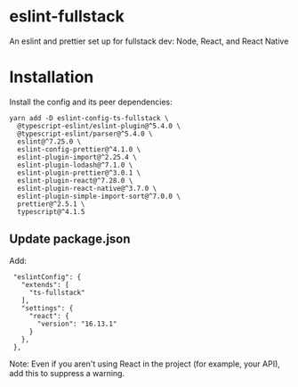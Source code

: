 # eslint-fullstack
An eslint and prettier set up for fullstack dev: Node, React, and React Native

# Installation

Install the config and its peer dependencies:

    yarn add -D eslint-config-ts-fullstack \
      @typescript-eslint/eslint-plugin@^5.4.0 \
      @typescript-eslint/parser@^5.4.0 \
      eslint@^7.25.0 \
      eslint-config-prettier@^4.1.0 \
      eslint-plugin-import@^2.25.4 \
      eslint-plugin-lodash@^7.1.0 \
      eslint-plugin-prettier@^3.0.1 \
      eslint-plugin-react@^7.28.0 \
      eslint-plugin-react-native@^3.7.0 \
      eslint-plugin-simple-import-sort@^7.0.0 \
      prettier@^2.5.1 \
      typescript@^4.1.5
    
## Update package.json

Add:

     "eslintConfig": {
       "extends": [
         "ts-fullstack"
       ],
       "settings": {
         "react": {
           "version": "16.13.1"
         }
       },
     },
     
Note: Even if you aren't using React in the project (for example, your API), add this to suppress a warning.
